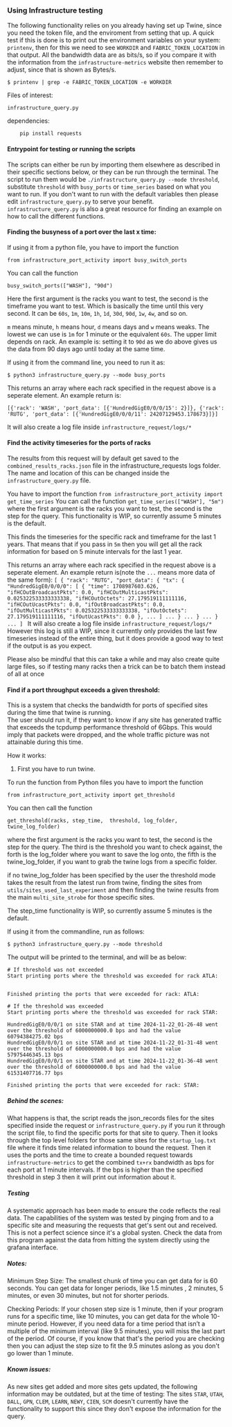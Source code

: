 ### Using Infrastructure testing


The following functionality relies on you already having set up Twine, since you need the token file, and the enviroment from setting that up. A quick test if this is done is to print out the environment variables on your system: ```printenv```, then for this we need to see `WORKDIR` and `FABRIC_TOKEN_LOCATION` in that output. All the bandwidth data are as bits/s, so if you compare it with the information from the `infrastructure-metrics` website then remember to adjust, since that is shown as Bytes/s.
```
$ printenv | grep -e FABRIC_TOKEN_LOCATION -e WORKDIR
```

Files of interest: <br>
```
infrastructure_query.py
```

dependencies: 
```
    pip install requests
```

#### Entrypoint for testing or running the scripts

The scripts can either be run by importing them elsewhere as described in their specific sections below, or they can be run through the terminal. The script to run them would be ```./infrastructure_query.py --mode threshold```, substitute `threshold` with `busy_ports` or `time_series` based on what you want to run. If you don't want to run with the default variables then please edit `infrastructure_query.py` to serve your benefit. `infrastructure_query.py` is also a great resource for finding an example on how to call the different functions.

#### Finding the busyness of a port over the last x time:

If using it from a python file, you have to import the function <br>
```
from infrastructure_port_activity import busy_switch_ports
```

You can call the function <br>
```
busy_switch_ports(["WASH"], "90d")
```
Here the  first argument is the racks you want to test, the second is the timeframe you want to test. Which is basically the time until this very second. It can be `60s`, `1m`, `10m`, `1h`, `1d`, `30d`, `90d`, `1w`, `4w`, and so on. <br>

`m` means minute, `h` means hour, `d` means days and `w` means weaks. The lowest we can use is `1m` for 1 minute or the equivalent `60s`. The upper limit depends on rack. An example is: setting it to `90d` as we do above gives us the data from 90 days ago until today at the same time. <br>

If using it from the command line, you need to run it as:
```
$ python3 infrastructure_query.py --mode busy_ports
```
This returns an array where each rack specified in the request above is a seperate element.
An example return is: 
```
[{'rack': 'WASH', 'port_data': [{'HundredGigE0/0/0/15': 2}]}, {'rack': 'RUTG', 'port_data': [{'HundredGigE0/0/0/11': 24207129453.178673}]}]
```
It will also create a log file inside `infrastructure_request/logs/*`

#### Find the activity timeseries for the ports of racks

The results from this request will by default get saved to the `combined_results_racks.json` file in the infrastructure_requests logs folder. The name and location of this can be changed inside the `infrastructure_query.py` file.

You have to import the function ```from infrastructure_port_activity import get_time_series```
You can call the function ```get_time_series(["WASH"], "5m")``` where the  first argument is the racks you want to test, the second is the step for the query. This functionality is WIP, so currently assume 5 minutes is the default.

This finds the timeseries for the specific rack and timeframe for the last 1 years. That means that if you pass in `5m` then you will get all the rack information for based on 5 minute intervals for the last 1 year.

This returns an array where each rack specified in the request above is a seperate element.
An example return is(note the `...` means more data of the same form): 
`[
    {
        "rack": "RUTG",
        "port_data": {
            "tx": {
                "HundredGigE0/0/0/0": [
                    {
                        "time": 1708987603.626,
                        "ifHCOutBroadcastPkts": 0.0,
                        "ifHCOutMulticastPkts": 0.025322533333333338,
                        "ifHCOutOctets": 27.179519111111116,
                        "ifHCOutUcastPkts": 0.0,
                        "ifOutBroadcastPkts": 0.0,
                        "ifOutMulticastPkts": 0.025322533333333338,
                        "ifOutOctets": 27.179519111111116,
                        "ifOutUcastPkts": 0.0
                    },
                    ...
                ]
                ...
            }
            ...
        }
        ...
    }
    ...
]
`
It will also create a log file inside `infrastructure_request/logs/*` However this log is still a WIP, since it currently only provides the last few timeseries instead of the entire thing, but it does provide a good way to test if the output is as you expect.

Please also be mindful that this can take a while and may also create quite large files, so if testing many racks then a trick can be to batch them instead of all at once


#### Find if a port throughput exceeds a given threshold:


This is a system that checks the bandwidth for ports of specified sites during the time that twine is running. <br>
The user should run it, if they want to know if any site has generated traffic that exceeds the tcpdump performance threshold of 6Gbps. This would imply that packets were dropped, and the whole traffic picture was not attainable during this time. <br>

How it works: <br>
1. First you have to run twine.

To run the function from Python files you have to import the function
```
from infrastructure_port_activity import get_threshold
```

You can then call the function
```
get_threshold(racks, step_time,  threshold, log_folder, twine_log_folder)
```
where the  first argument is the racks you want to test, the second is the step for the query. The third is the threshold you want to check against, the forth is the log_folder where you want to save the log onto, the fifth is the twine_log_folder, if you want to grab the twine logs from a specific folder. 

if no twine_log_folder has been specified by the user the threshold mode takes the result from the latest run from twine, finding the sites from `utils/sites_used_last_experiment` and then finding the twine results from the main `multi_site_strobe` for those specific sites.

The step_time functionality is WIP, so currently assume 5 minutes is the default. <br>

If using it from the commandline, run as follows:
```
$ python3 infrastructure_query.py --mode threshold

```

The output will be printed to the terminal, and will be as below: <br>
```
# If threshold was not exceeded
Start printing ports where the threshold was exceeded for rack ATLA:


Finished printing the ports that were exceeded for rack: ATLA:

# If the threshold was exceeded
Start printing ports where the threshold was exceeded for rack STAR:
                                                                                                                                                                                                                                      HundredGigE0/0/0/1 on site STAR and at time 2024-11-22_01-26-48 went over the threshold of 6000000000.0 bps and had the value 60794384275.02 bps
HundredGigE0/0/0/1 on site STAR and at time 2024-11-22_01-31-48 went over the threshold of 6000000000.0 bps and had the value 57975446345.13 bps                                                                                      HundredGigE0/0/0/1 on site STAR and at time 2024-11-22_01-36-48 went over the threshold of 6000000000.0 bps and had the value 61531407716.77 bps

Finished printing the ports that were exceeded for rack: STAR:
```

##### Behind the scenes:
What happens is that, the script reads the json_records files for the sites specified inside the request or `infrastructure_query.py` if you run it through the script file, to find the specific ports for that site to query. Then it looks through the top level folders for those same sites for the `startup_log.txt` file where it finds time related information to bound the request. Then it uses the ports and the time to create a bounded request towards `infrastructure-metrics` to get the combined `tx+rx` bandwidth as bps for each port at 1 minute intervals. If the bps is higher than the specified threshold in step 3 then it will print out information about it.

##### Testing
A systematic approach has been made to ensure the code reflects the real data. The capabilities of the system was tested by pinging from and to a specific site and measuring the requests that get's sent out and received. This is not a perfect science since it's a global systen.
Check the data from this program against the data from hitting the system directly using the grafana interface.

##### Notes:

Minimum Step Size: The smallest chunk of time you can get data for is 60 seconds. You can get data for longer periods, like 1.5 minutes , 2 minutes, 5 minutes, or even 30 minutes, but not for shorter periods.

Checking Periods: If your chosen step size is 1 minute, then if your program runs for a specific time, like 10 minutes, you can get data for the whole 10-minute period. However, if you need data for a time period that isn’t a multiple of the minimum interval (like 9.5 minutes), you will miss the last part of the period. Of course, if you know that that's the period you are checking then you can adjust the step size to fit the 9.5 minutes aslong as you don't go lower than 1 minute.


##### Known issues:
As new sites get added and more sites gets updated, the following information may be outdated, but at the time of testing: The sites `STAR`, `UTAH`, `DALL`, `GPN`, `CLEM`, `LEARN`, `NEWY`, `CIEN`, `SCM` doesn't currently have the functionality to support this since they don't expose the information for the query.
